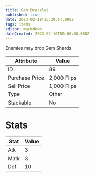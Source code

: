 ```yaml
---
title: Gem Bracelet
published: true
date: 2023-02-18T15:29:14.000Z
tags: items
editor: markdown
dateCreated: 2023-02-16T00:00:00.000Z
---
```


Enemies may drop Gem Shards

|Attribute|Value|
|-|-|
|ID|89|
|Purchase Price|2,000 Flips|
|Sell Price|1,000 Flips|
|Type|Other|
|Stackable|No|

# Stats
|Stat|Value|
|-|-|
|Atk|3|
|Matk|3|
|Def|10|
